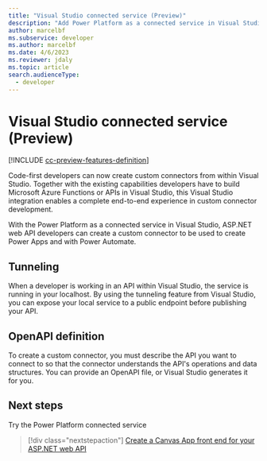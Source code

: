 ```yaml
---
title: "Visual Studio connected service (Preview)"
description: "Add Power Platform as a connected service in Visual Studio to create a Custom Connector."
author: marcelbf
ms.subservice: developer
ms.author: marcelbf
ms.date: 4/6/2023
ms.reviewer: jdaly
ms.topic: article
search.audienceType: 
  - developer
---
```

# Visual Studio connected service (Preview)

[!INCLUDE [cc-preview-features-definition](../includes/cc-preview-features-definition.md)]

Code-first developers can now create custom connectors from within Visual Studio. Together with the existing capabilities developers have to build Microsoft Azure Functions or APIs in Visual Studio, this Visual Studio integration enables a complete end-to-end experience in custom connector development.

With the Power Platform as a connected service in Visual Studio, ASP.NET web API developers can create a custom connector to be used to create Power Apps and with Power Automate.

## Tunneling

When a developer is working in an API within Visual Studio, the service is running in your localhost. By using the tunneling feature from Visual Studio, you can expose your local service to a public endpoint before publishing your API.

## OpenAPI definition

To create a custom connector, you must describe the API you want to connect to so that the connector understands the API's operations and data structures. You can provide an OpenAPI file, or Visual Studio generates it for you.

## Next steps

Try the Power Platform connected service

> [!div class="nextstepaction"]
> [Create a Canvas App front end for your ASP.NET web API](visual-studio-create-canvas-app.md)<br/>


